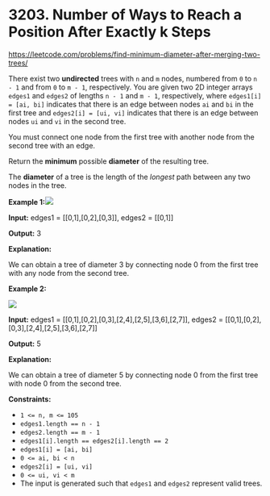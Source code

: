 # 3203. Number of Ways to Reach a Position After Exactly k Steps

https://leetcode.com/problems/find-minimum-diameter-after-merging-two-trees/

There exist two **undirected** trees with `n` and `m` nodes, numbered from `0` to `n - 1` and from `0` to `m - 1`, respectively. You are given two 2D integer arrays `edges1` and `edges2` of lengths `n - 1` and `m - 1`, respectively, where `edges1[i] = [ai, bi]` indicates that there is an edge between nodes `ai` and `bi` in the first tree and `edges2[i] = [ui, vi]` indicates that there is an edge between nodes `ui` and `vi` in the second tree.

You must connect one node from the first tree with another node from the second tree with an edge.

Return the **minimum** possible **diameter** of the resulting tree.

The **diameter** of a tree is the length of the _longest_ path between any two nodes in the tree.

**Example 1:**![](https://assets.leetcode.com/uploads/2024/04/22/example11-transformed.png)

**Input:** edges1 = \[\[0,1\],\[0,2\],\[0,3\]\], edges2 = \[\[0,1\]\]

**Output:** 3

**Explanation:**

We can obtain a tree of diameter 3 by connecting node 0 from the first tree with any node from the second tree.

**Example 2:**

![](https://assets.leetcode.com/uploads/2024/04/22/example211.png)

**Input:** edges1 = \[\[0,1\],\[0,2\],\[0,3\],\[2,4\],\[2,5\],\[3,6\],\[2,7\]\], edges2 = \[\[0,1\],\[0,2\],\[0,3\],\[2,4\],\[2,5\],\[3,6\],\[2,7\]\]

**Output:** 5

**Explanation:**

We can obtain a tree of diameter 5 by connecting node 0 from the first tree with node 0 from the second tree.

**Constraints:**

-   `1 <= n, m <= 105`
-   `edges1.length == n - 1`
-   `edges2.length == m - 1`
-   `edges1[i].length == edges2[i].length == 2`
-   `edges1[i] = [ai, bi]`
-   `0 <= ai, bi < n`
-   `edges2[i] = [ui, vi]`
-   `0 <= ui, vi < m`
-   The input is generated such that `edges1` and `edges2` represent valid trees.
